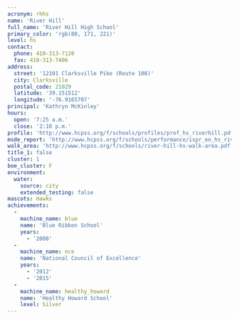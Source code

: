 ```yaml
---
acronym: rhhs
name: 'River Hill'
full_name: 'River Hill High School'
primary_color: 'rgb(80, 171, 221)'
level: hs
contact:
  phone: 410-313-7120
  fax: 410-313-7406
address:
  street: '12101 Clarksville Pike (Route 108)'
  city: Clarksville
  postal_code: 21029
  latitude: '39.151512'
  longitude: '-76.9165707'
principal: 'Kathryn McKinley'
hours:
  open: '7:25 a.m.'
  close: '2:10 p.m.'
profile: 'http://www.hcpss.org/f/schools/profiles/prof_hs_riverhill.pdf'
msde_report: 'http://www.hcpss.org/f/schools/performance/ispr_en_hs_riverhill.pdf'
walk_area: 'http://www.hcpss.org/f/schools/river-hill-hs-walk-area.pdf'
title_1: false
cluster: 1
boe_cluster: F
environment:
  water:
    source: city
    extended_testing: false
mascots: Hawks
achievements:
  -
    machine_name: blue
    name: 'Blue Ribbon School'
    years:
      - '2008'
  -
    machine_name: nce
    name: 'National Council of Excellence'
    years:
      - '2012'
      - '2015'
  -
    machine_name: healthy_howard
    name: 'Healthy Howard School'
    level: Silver
---
```

